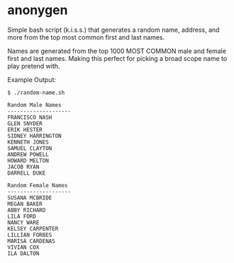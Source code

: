 # anonygen
Simple bash script (k.i.s.s.) that generates a random name, address, and more from the top most common first and last names.

Names are generated from the top 1000 MOST COMMON male and female first and last names. Making this perfect for picking a broad scope name to play pretend with.


Example Output:

```
$ ./random-name.sh

Random Male Names
--------------------
FRANCISCO NASH
GLEN SNYDER
ERIK HESTER
SIDNEY HARRINGTON
KENNETH JONES
SAMUEL CLAYTON
ANDREW POWELL
HOWARD MELTON
JACOB RYAN
DARRELL DUKE

Random Female Names
--------------------
SUSANA MCBRIDE
MEGAN BAKER
ABBY RICHARD
LILA FORD
NANCY WARE
KELSEY CARPENTER
LILLIAN FORBES
MARISA CARDENAS
VIVIAN COX
ILA DALTON
```
